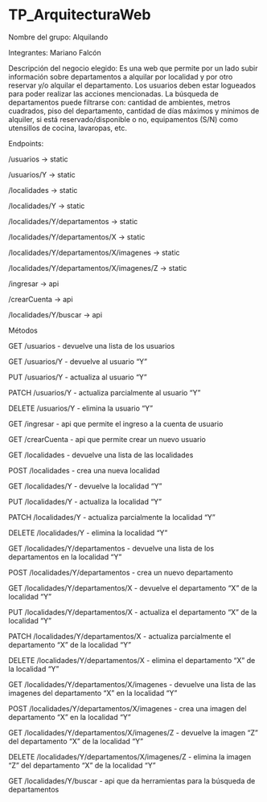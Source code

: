 # TP_ArquitecturaWeb

Nombre del grupo: Alquilando

Integrantes: Mariano Falcón

Descripción del negocio elegido: Es una web que permite por un lado subir información sobre departamentos a alquilar por localidad y por otro reservar y/o alquilar el departamento. Los usuarios deben estar logueados para poder realizar las acciones mencionadas. La búsqueda de departamentos puede filtrarse con: cantidad de ambientes, metros cuadrados, piso del departamento, cantidad de días máximos y mínimos de alquiler, si está reservado/disponible o no, equipamentos (S/N) como utensillos de cocina, lavaropas, etc.


Endpoints:

/usuarios                                   -> static

/usuarios/Y                                 -> static

/localidades                                -> static

/localidades/Y                              -> static

/localidades/Y/departamentos                -> static

/localidades/Y/departamentos/X              -> static

/localidades/Y/departamentos/X/imagenes     -> static

/localidades/Y/departamentos/X/imagenes/Z   -> static

/ingresar                                   -> api

/crearCuenta                                -> api

/localidades/Y/buscar                       -> api


Métodos

GET /usuarios - devuelve una lista de los usuarios

GET /usuarios/Y - devuelve al usuario “Y”

PUT /usuarios/Y - actualiza al usuario “Y”

PATCH /usuarios/Y - actualiza parcialmente al usuario “Y”

DELETE /usuarios/Y - elimina la usuario “Y”

GET /ingresar - api que permite el ingreso a la cuenta de usuario

GET /crearCuenta - api que permite crear un nuevo usuario

GET /localidades - devuelve una lista de las localidades

POST /localidades - crea una nueva localidad

GET /localidades/Y - devuelve la localidad “Y”

PUT /localidades/Y - actualiza la localidad “Y”

PATCH /localidades/Y - actualiza parcialmente la localidad “Y”

DELETE /localidades/Y - elimina la localidad “Y”

GET /localidades/Y/departamentos - devuelve una lista de los departamentos en la localidad “Y”

POST /localidades/Y/departamentos - crea un nuevo departamento

GET /localidades/Y/departamentos/X - devuelve el departamento “X” de la localidad “Y”

PUT /localidades/Y/departamentos/X - actualiza el departamento “X” de la localidad “Y”

PATCH /localidades/Y/departamentos/X - actualiza parcialmente el departamento “X” de la localidad “Y”

DELETE /localidades/Y/departamentos/X - elimina el departamento “X” de la localidad “Y”

GET /localidades/Y/departamentos/X/imagenes - devuelve una lista de las imagenes del departamento “X” en la localidad “Y”

POST /localidades/Y/departamentos/X/imagenes - crea una imagen del departamento “X” en la localidad “Y”

GET /localidades/Y/departamentos/X/imagenes/Z - devuelve la imagen “Z” del departamento “X” de la localidad “Y”

DELETE /localidades/Y/departamentos/X/imagenes/Z - elimina la imagen “Z” del departamento “X” de la localidad “Y”

GET /localidades/Y/buscar - api que da herramientas para la búsqueda de departamentos
